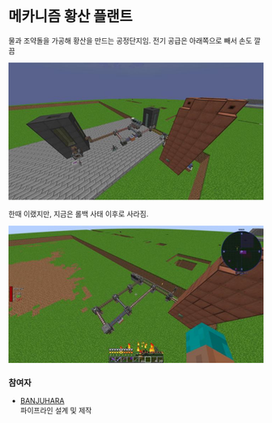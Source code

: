 # 메카니즘 황산 플랜트

물과 조약돌을 가공해 황산을 만드는 공정단지임. 전기 공급은 아래쪽으로 빼서 손도 깔끔

![메인](../../asset/systems/mk_sulfer_plant/after.jpg)

한때 이랬지만, 지금은 롤백 사태 이후로 사라짐.

![한때는](../../asset/systems/mk_sulfer_plant/before.jpg)


### 참여자
<!-- tag_source_open:link_list:member_contribute -->
- [BANJUHARA](../members/BANJUHARA.md)  
파이프라인 설계 및 제작
<!-- tag_close-->